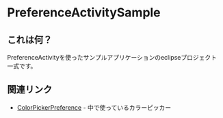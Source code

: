 PreferenceActivitySample
========================
これは何？
-

PreferenceActivityを使ったサンプルアプリケーションのeclipseプロジェクト一式です。

関連リンク
-

* [ColorPickerPreference] - 中で使っているカラーピッカー

 [ColorPickerPreference]:https://github.com/attenzione/android-ColorPickerPreference
